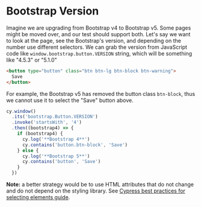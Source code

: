 # Bootstrap Version

<!-- fiddle Bootstrap 4 or 5 -->
<!-- fiddle-markup
<script src="https://cdn.jsdelivr.net/npm/bootstrap@4.5.3/dist/js/bootstrap.bundle.min.js" integrity="sha384-ho+j7jyWK8fNQe+A12Hb8AhRq26LrZ/JpcUGGOn+Y7RsweNrtN/tE3MoK7ZeZDyx" crossorigin="anonymous"></script>
-->

Imagine we are upgrading from Bootstrap v4 to Bootstrap v5. Some pages might be moved over, and our test should support both. Let's say we want to look at the page, see the Bootstrap's version, and depending on the number use different selectors. We can grab the version from JavaScript code like `window.bootstrap.button.VERSION` string, which will be something like "4.5.3" or "5.1.0"

```html
<button type="button" class="btn btn-lg btn-block btn-warning">
  Save
</button>
```

For example, the Bootstrap v5 has removed the button class `btn-block`, thus we cannot use it to select the "Save" button above.

```js
cy.window()
  .its('bootstrap.Button.VERSION')
  .invoke('startsWith', '4')
  .then((bootstrap4) => {
    if (bootstrap4) {
      cy.log('**Bootstrap 4**')
      cy.contains('button.btn-block', 'Save')
    } else {
      cy.log('**Bootstrap 5**')
      cy.contains('button', 'Save')
    }
  })
```

**Note:** a better strategy would be to use HTML attributes that do not change and do not depend on the styling library. See [Cypress best practices for selecting elements guide](https://on.cypress.io/best-practices#Selecting-Elements).

<!-- fiddle-end -->
